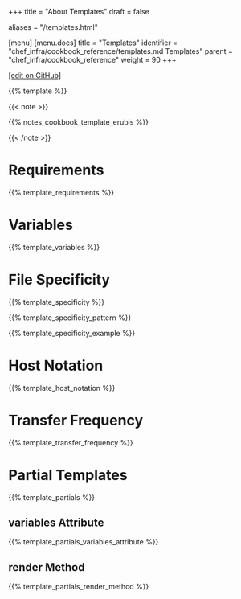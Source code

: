 +++
title = "About Templates"
draft = false

aliases = "/templates.html"

[menu]
  [menu.docs]
    title = "Templates"
    identifier = "chef_infra/cookbook_reference/templates.md Templates"
    parent = "chef_infra/cookbook_reference"
    weight = 90
+++    

[\[edit on
GitHub\]](https://github.com/chef/chef-web-docs/blob/master/chef_master/source/templates.rst)

{{% template %}}

{{< note >}}

{{% notes_cookbook_template_erubis %}}

{{< /note >}}

Requirements
============

{{% template_requirements %}}

Variables
=========

{{% template_variables %}}

File Specificity
================

{{% template_specificity %}}

{{% template_specificity_pattern %}}

{{% template_specificity_example %}}

Host Notation
=============

{{% template_host_notation %}}

Transfer Frequency
==================

{{% template_transfer_frequency %}}

Partial Templates
=================

{{% template_partials %}}

variables Attribute
-------------------

{{% template_partials_variables_attribute %}}

render Method
-------------

{{% template_partials_render_method %}}
